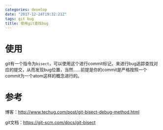```yaml
---
categories: develop
date: "2017-12-24T19:32:21Z"
tags: git bug
title: 使用git查找bug
---
```

<!--more-->

# 使用
git有一个指令为`bisect`，可以使用这个进行commit标记，来进行bug追踪查找对应的提交，从而发现bug位置，当然……前提是你的commit是严格按照一个commit为一个atom这样的概念进行的。

# 参考

博客：http://www.techug.com/post/git-bisect-debug-method.html

git文档：https://git-scm.com/docs/git-bisect

